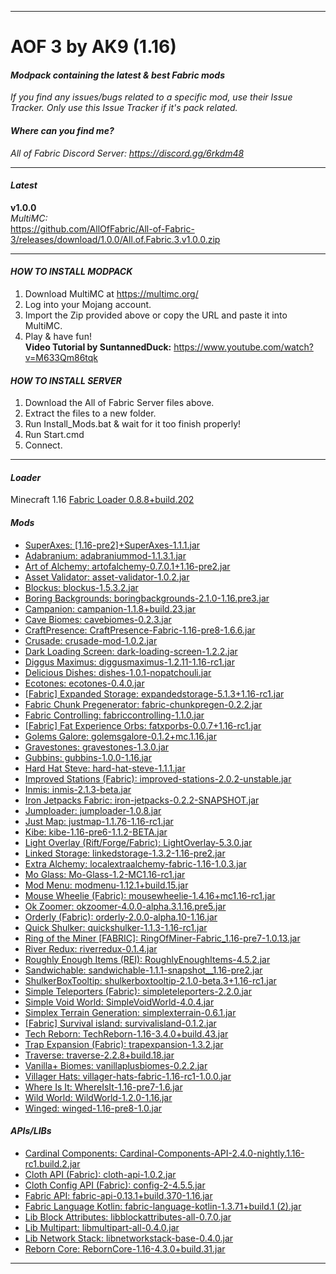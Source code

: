 ----------------------------------------------------------------------------------------------------------------------------------------
# AOF 3 by AK9 (1.16)
#### *Modpack containing the latest &amp; best Fabric mods*
*If you find any issues/bugs related to a specific mod, use their Issue Tracker. Only use this Issue Tracker if it's pack related.* 

#### *Where can you find me?*
*All of Fabric Discord Server: https://discord.gg/6rkdm48*	


----------------------------------------------------------------------------------------------------------------------------------------
#### *Latest*
**v1.0.0**  
*MultiMC:*  
https://github.com/AllOfFabric/All-of-Fabric-3/releases/download/1.0.0/All.of.Fabric.3.v1.0.0.zip

----------------------------------------------------------------------------------------------------------------------------------------

#### *HOW TO INSTALL MODPACK*
1. Download MultiMC at https://multimc.org/
2. Log into your Mojang account.	
3. Import the Zip provided above or copy the URL and paste it into MultiMC.	
4. Play & have fun!  
**Video Tutorial by SuntannedDuck:**
https://www.youtube.com/watch?v=M633Qm86tqk	

#### *HOW TO INSTALL SERVER*
1. Download the All of Fabric Server files above.	
2. Extract the files to a new folder.	
3. Run Install_Mods.bat & wait for it too finish properly!
4. Run Start.cmd
5. Connect.

----------------------------------------------------------------------------------------------------------------------------------------

#### *Loader*
Minecraft 1.16
[Fabric Loader 0.8.8+build.202](https://fabricmc.net)

#### *Mods*
- [SuperAxes: [1.16-pre2]+SuperAxes-1.1.1.jar](https://www.curseforge.com/minecraft/mc-mods/superaxes)
- [Adabranium: adabraniummod-1.1.3.1.jar](https://www.curseforge.com/minecraft/mc-mods/adabranium)
- [Art of Alchemy: artofalchemy-0.7.0.1+1.16-pre2.jar](https://www.curseforge.com/minecraft/mc-mods/art-of-alchemy)
- [Asset Validator: asset-validator-1.0.2.jar](https://www.curseforge.com/minecraft/mc-mods/asset-validator)
- [Blockus: blockus-1.5.3.2.jar](https://www.curseforge.com/minecraft/mc-mods/blockus)
- [Boring Backgrounds: boringbackgrounds-2.1.0-1.16.pre3.jar](https://www.curseforge.com/minecraft/mc-mods/boring-backgrounds)
- [Campanion: campanion-1.1.8+build.23.jar](https://www.curseforge.com/minecraft/mc-mods/campanion)
- [Cave Biomes: cavebiomes-0.2.3.jar](https://www.curseforge.com/minecraft/mc-mods/cave-biomes)
- [CraftPresence: CraftPresence-Fabric-1.16-pre8-1.6.6.jar](https://www.curseforge.com/minecraft/mc-mods/craftpresence)
- [Crusade: crusade-mod-1.0.2.jar](https://www.curseforge.com/minecraft/mc-mods/crusade)
- [Dark Loading Screen: dark-loading-screen-1.2.2.jar](https://www.curseforge.com/minecraft/mc-mods/dark-loading-screen)
- [Diggus Maximus: diggusmaximus-1.2.11-1.16-rc1.jar](https://www.curseforge.com/minecraft/mc-mods/diggus-maximus)
- [Delicious Dishes: dishes-1.0.1-nopatchouli.jar](https://www.curseforge.com/minecraft/mc-mods/delicious-dishes)
- [Ecotones: ecotones-0.4.0.jar](https://www.curseforge.com/minecraft/mc-mods/ecotones)
- [[Fabric] Expanded Storage: expandedstorage-5.1.3+1.16-rc1.jar](https://www.curseforge.com/minecraft/mc-mods/expanded-storage-fabric)
- [Fabric Chunk Pregenerator: fabric-chunkpregen-0.2.2.jar](https://www.curseforge.com/minecraft/mc-mods/fabric-chunk-pregenerator)
- [Fabric Controlling: fabriccontrolling-1.1.0.jar](https://www.curseforge.com/minecraft/mc-mods/fabric-controlling)
- [[Fabric] Fat Experience Orbs: fatxporbs-0.0.7+1.16-rc1.jar](https://www.curseforge.com/minecraft/mc-mods/fat-experience-orbs)
- [Golems Galore: golemsgalore-0.1.2+mc.1.16.jar](https://www.curseforge.com/minecraft/mc-mods/golems-galore)
- [Gravestones: gravestones-1.3.0.jar](https://www.curseforge.com/minecraft/mc-mods/gravestones)
- [Gubbins: gubbins-1.0.0-1.16.jar](https://www.curseforge.com/minecraft/mc-mods/gubbins)
- [Hard Hat Steve: hard-hat-steve-1.1.1.jar](https://www.curseforge.com/minecraft/mc-mods/hard-hat-steve)
- [Improved Stations (Fabric): improved-stations-2.0.2-unstable.jar](https://www.curseforge.com/minecraft/mc-mods/improved-stations)
- [Inmis: inmis-2.1.3-beta.jar](https://www.curseforge.com/minecraft/mc-mods/inmis)
- [Iron Jetpacks Fabric: iron-jetpacks-0.2.2-SNAPSHOT.jar](https://www.curseforge.com/minecraft/mc-mods/iron-jetpacks-fabric)
- [Jumploader: jumploader-1.0.8.jar](https://www.curseforge.com/minecraft/mc-mods/jumploader)
- [Just Map: justmap-1.1.76-1.16-rc1.jar](https://www.curseforge.com/minecraft/mc-mods/just-map)
- [Kibe: kibe-1.16-pre6-1.1.2-BETA.jar](https://www.curseforge.com/minecraft/mc-mods/kibe)
- [Light Overlay (Rift/Forge/Fabric): LightOverlay-5.3.0.jar](https://www.curseforge.com/minecraft/mc-mods/light-overlay)
- [Linked Storage: linkedstorage-1.3.2-1.16-pre2.jar](https://www.curseforge.com/minecraft/mc-mods/linked-storage)
- [Extra Alchemy: localextraalchemy-fabric-1.16-1.0.3.jar](https://www.curseforge.com/minecraft/mc-mods/extra-alchemy)
- [Mo Glass: Mo-Glass-1.2-MC1.16-rc1.jar](https://www.curseforge.com/minecraft/mc-mods/mo-glass)
- [Mod Menu: modmenu-1.12.1+build.15.jar](https://www.curseforge.com/minecraft/mc-mods/modmenu)
- [Mouse Wheelie (Fabric): mousewheelie-1.4.16+mc1.16-rc1.jar](https://www.curseforge.com/minecraft/mc-mods/mouse-wheelie)
- [Ok Zoomer: okzoomer-4.0.0-alpha.3.1.16.pre5.jar](https://www.curseforge.com/minecraft/mc-mods/ok-zoomer)
- [Orderly (Fabric): orderly-2.0.0-alpha.10-1.16.jar](https://www.curseforge.com/minecraft/mc-mods/orderly)
- [Quick Shulker: quickshulker-1.1.3-1.16-rc1.jar](https://www.curseforge.com/minecraft/mc-mods/quick-shulker)
- [Ring of the Miner [FABRIC]: RingOfMiner-Fabric_1.16-pre7-1.0.13.jar](https://www.curseforge.com/minecraft/mc-mods/ring-of-the-miner-fabric)
- [River Redux: riverredux-0.1.4.jar](https://www.curseforge.com/minecraft/mc-mods/river-redux)
- [Roughly Enough Items (REI): RoughlyEnoughItems-4.5.2.jar](https://www.curseforge.com/minecraft/mc-mods/roughly-enough-items)
- [Sandwichable: sandwichable-1.1.1-snapshot__1.16-pre2.jar](https://www.curseforge.com/minecraft/mc-mods/sandwichable)
- [ShulkerBoxTooltip: shulkerboxtooltip-2.1.0-beta.3+1.16-rc1.jar](https://www.curseforge.com/minecraft/mc-mods/shulkerboxtooltip)
- [Simple Teleporters (Fabric): simpleteleporters-2.2.0.jar](https://www.curseforge.com/minecraft/mc-mods/simple-teleporters-fabric)
- [Simple Void World: SimpleVoidWorld-4.0.4.jar](https://www.curseforge.com/minecraft/mc-mods/simple-void-world)
- [Simplex Terrain Generation: simplexterrain-0.6.1.jar](https://www.curseforge.com/minecraft/mc-mods/simplex-terrain-generation)
- [[Fabric] Survival island: survivalisland-0.1.2.jar](https://www.curseforge.com/minecraft/mc-mods/fabric-survival-island)
- [Tech Reborn: TechReborn-1.16-3.4.0+build.43.jar](https://www.curseforge.com/minecraft/mc-mods/techreborn)
- [Trap Expansion  (Fabric): trapexpansion-1.3.2.jar](https://www.curseforge.com/minecraft/mc-mods/trap-expansion-fabric)
- [Traverse: traverse-2.2.8+build.18.jar](https://www.curseforge.com/minecraft/mc-mods/traverse)
- [Vanilla+ Biomes: vanillaplusbiomes-0.2.2.jar](https://www.curseforge.com/minecraft/mc-mods/vanilla-biomes)
- [Villager Hats: villager-hats-fabric-1.16-rc1-1.0.0.jar](https://www.curseforge.com/minecraft/mc-mods/villager-hats)
- [Where Is It: WhereIsIt-1.16-pre7-1.6.jar](https://www.curseforge.com/minecraft/mc-mods/where-is-it)
- [Wild World: WildWorld-1.2.0-1.16.jar](https://www.curseforge.com/minecraft/mc-mods/wild-world)
- [Winged: winged-1.16-pre8-1.0.jar](https://www.curseforge.com/minecraft/mc-mods/winged)

#### *APIs/LIBs*
- [Cardinal Components: Cardinal-Components-API-2.4.0-nightly.1.16-rc1.build.2.jar](https://www.curseforge.com/minecraft/mc-mods/cardinal-components)
- [Cloth API (Fabric): cloth-api-1.0.2.jar](https://www.curseforge.com/minecraft/mc-mods/cloth-api)
- [Cloth Config API (Fabric): config-2-4.5.5.jar](https://www.curseforge.com/minecraft/mc-mods/cloth-config)
- [Fabric API: fabric-api-0.13.1+build.370-1.16.jar](https://www.curseforge.com/minecraft/mc-mods/fabric-api)
- [Fabric Language Kotlin: fabric-language-kotlin-1.3.71+build.1 (2).jar](https://www.curseforge.com/minecraft/mc-mods/fabric-language-kotlin)
- [Lib Block Attributes: libblockattributes-all-0.7.0.jar](https://www.curseforge.com/minecraft/mc-mods/libblockattributes)
- [Lib Multipart: libmultipart-all-0.4.0.jar](https://www.curseforge.com/minecraft/mc-mods/lib-multipart)
- [Lib Network Stack: libnetworkstack-base-0.4.0.jar](https://www.curseforge.com/minecraft/mc-mods/lib-network-stack)
- [Reborn Core: RebornCore-1.16-4.3.0+build.31.jar](https://www.curseforge.com/minecraft/mc-mods/reborncore)
----------------------------------------------------------------------------------------------------------------------------------------
